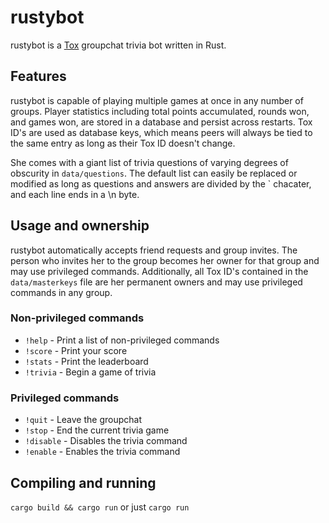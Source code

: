 # rustybot
rustybot is a [Tox](https://tox.chat) groupchat trivia bot written in Rust. 

## Features
rustybot is capable of playing multiple games at once in any number of groups. Player statistics including total points accumulated, rounds won, and games won, are stored in a database and persist across restarts. Tox ID's are used as database keys, which means peers will always be tied to the same entry as long as their Tox ID doesn't change.

She comes with a giant list of trivia questions of varying degrees of obscurity in `data/questions`. The default list can easily be replaced or modified as long as questions and answers are divided by the ` chacater, and each line ends in a \n byte.

## Usage and ownership
rustybot automatically accepts friend requests and group invites. The person who invites her to the group becomes her owner for that group and may use privileged commands. Additionally, all Tox ID's contained in the `data/masterkeys` file are her permanent owners and may use privileged commands in any group.

### Non-privileged commands
* `!help` - Print a list of non-privileged commands
* `!score` - Print your score
* `!stats` - Print the leaderboard
* `!trivia` - Begin a game of trivia

### Privileged commands
* `!quit` - Leave the groupchat
* `!stop` - End the current trivia game
* `!disable` - Disables the trivia command
* `!enable` - Enables the trivia command

## Compiling and running
`cargo build && cargo run` or just `cargo run`
